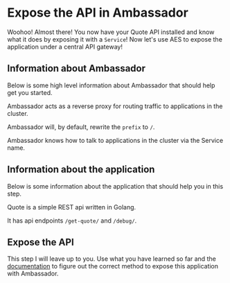 # Expose the API in Ambassador

Woohoo! Almost there! You now have your Quote API installed and know what it does by exposing it with a `Service`! Now let's use AES to expose the application under a central API gateway!

## Information about Ambassador
Below is some high level information about Ambassador that should help get you started.

Ambassador acts as a reverse proxy for routing traffic to applications in the cluster. 

Ambassador will, by default, rewrite the `prefix` to `/`.

Ambassador knows how to talk to applications in the cluster via the Service name.

## Information about the application

Below is some information about the application that should help you in this step.

Quote is a simple REST api written in Golang.

It has api endpoints `/get-quote/` and `/debug/`.

## Expose the API

This step I will leave up to you. Use what you have learned so far and the [documentation](https://www.getambassador.io) to figure out the correct method to expose this application with Ambassador.
